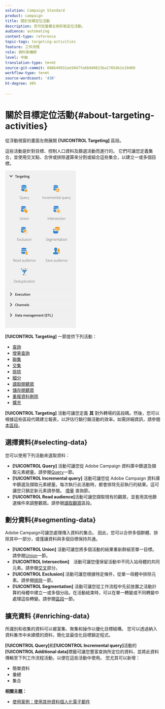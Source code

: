 ```yaml
---
solution: Campaign Standard
product: campaign
title: 關於目標定位活動
description: 您可從螢幕左側存取定位活動。
audience: automating
content-type: reference
topic-tags: targeting-activities
feature: 工作流程
role: 資料架構師
level: 中級
translation-type: tm+mt
source-git-commit: 088b49931ee5047fa6b949813ba17654b1e10d60
workflow-type: tm+mt
source-wordcount: '438'
ht-degree: 48%

---
```



# 關於目標定位活動{#about-targeting-activities}

從浮動視窗的畫面左側展開 **[!UICONTROL Targeting]** 區段。

這些活動是針對目標、控制人口資料及篩選活動而進行的。 它們可讓您定義集合，並使用交叉點、合併或排除運算來分割或組合這些集合，以建立一或多個目標。

![](assets/wkf_targeting_activities.png)

**[!UICONTROL Targeting]** 一節提供下列活動：

* [查詢](../../automating/using/query.md)
* [增量查詢](../../automating/using/incremental-query.md)
* [聯集](../../automating/using/union.md)
* [交集](../../automating/using/intersection.md)
* [排除](../../automating/using/exclusion.md)
* [細分](../../automating/using/segmentation.md)
* [讀取閱聽眾](../../automating/using/read-audience.md)
* [儲存閱聽眾](../../automating/using/save-audience.md)
* [重複資料刪除](../../automating/using/deduplication.md)
* [擴充](../../automating/using/enrichment.md)

**[!UICONTROL Targeting]** 活動可讓您定義 **其** 對外轉場的區段碼。然後，您可以根據這些區段代碼建立報表，以評估行銷行銷活動的效率。如需詳細資訊，請參閱[本區段](../../reporting/using/creating-a-report-workflow-segment.md)。

## 選擇資料{#selecting-data}

您可以使用下列活動來選取資料：

* **[!UICONTROL Query]** 活動可讓您從 Adobe Campaign 資料庫中篩選及擷取元素總量。請參閱[Query](../../automating/using/query.md)一節。
* **[!UICONTROL Incremental query]** 活動可讓您從 Adobe Campaign 資料庫中篩選及擷取元素總量。每次執行此活動時，都會排除先前執行的結果。這可讓您只鎖定新元素請參閱。 [增量](../../automating/using/incremental-query.md) 查詢節。
* **[!UICONTROL Read audience]**&#x200B;活動可讓您擷取現有的觀眾，並套用其他篩選條件來調整觀眾。請參閱[讀取觀眾](../../automating/using/read-audience.md)區段。

## 劃分資料{#segmenting-data}

Adobe Campaign可讓您處理傳入資料的集合。 因此，您可以合併多個群體、排除其中一部分，或僅讓資料與多個目標保持共通。

* **[!UICONTROL Union]** 活動可讓您將多個活動的結果重新群組至單一目標。請參閱[Union](../../automating/using/union.md)一節。
* **[!UICONTROL Intersection]**　活動可讓您僅保留活動中不同入站母體的共同元素。請參閱[交叉](../../automating/using/intersection.md)部分。
* **[!UICONTROL Exclusion]** 活動可讓您根據特定條件，從單一母體中排除元素。請參閱[排除](../../automating/using/exclusion.md)一節。
* **[!UICONTROL Segmentation]** 活動可讓您從工作流程中先前放置之活動計算的母體中建立一或多個分段。在活動結束時，可以在單一轉變或不同轉變中處理這些轉變。請參閱[區段](../../automating/using/segmentation.md)一節。

## 擴充資料 {#enriching-data}

所識別和收集的資料可以被富集、聚集和操作以優化目標結構。 您可以透過納入資料集市中未建模的資料，簡化並最佳化目標鎖定程式。

**[!UICONTROL Query]**&#x200B;和&#x200B;**[!UICONTROL Incremental query]**&#x200B;活動的&#x200B;**[!UICONTROL Additional data]**&#x200B;標籤可讓您豐富查詢所定位的資料，並將此資料傳輸至下列工作流程活動，以便在這些活動中使用。 您尤其可以新增：

* 簡單資料
* 彙總
* 集合

**相關主題：**

* [使用案例：使用其他資料個人化電子郵件](../../automating/using/personalizing-email-with-additional-data.md)
